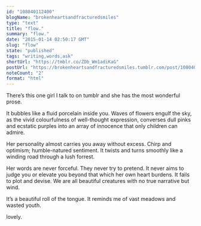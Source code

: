 ```yaml
---
id: "108040112400"
blogName: "brokenheartsandfracturedsmiles"
type: "text"
title: "flow."
summary: "flow."
date: "2015-01-14 02:50:17 GMT"
slug: "flow"
state: "published"
tags: "writing,words,ask"
shortUrl: "https://tmblr.co/ZDb_Wm1adiKaG"
postUrl: "https://brokenheartsandfracturedsmiles.tumblr.com/post/108040112400/flow"
noteCount: "2"
format: "html"
---
```


There’s this one girl I talk to on tumblr and she has the most wonderful prose.

It bubbles like a fluid porcelain inside you. Waves of flowers engulf the sky, as the vivid colourfulness of well-thought expression, converses dull pinks and ecstatic purples into an array of innocence that only children can admire. 

Her personality almost carries you away without excess. Chirp and optimism; humble-natured sentiment. It twists and turns smoothly like a winding road through a lush forrest. 

Her words are never forceful. They never try to pretend. It never aims to judge you or elevate you beyond that which her own heart burdens. It fails to plot and devise. We are all beautiful creatures with no true narrative but wind. 

It’s a beautiful roll of the tongue. It reminds me of vast meadows and wasted youth. 

lovely.